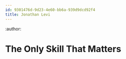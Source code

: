 ```yaml
---
id: 9301476d-9d23-4e60-bb6a-939d9dcd92f4
title: Jonathan Levi
---
```


:author:

# The Only Skill That Matters
